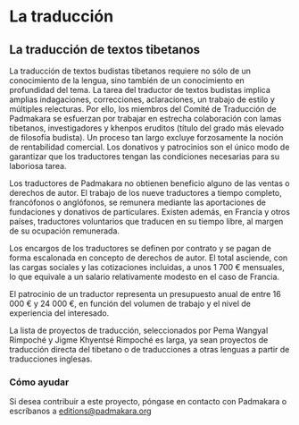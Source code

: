 #  La traducción 

##  La traducción de textos tibetanos 

La traducción de textos budistas tibetanos requiere no sólo de un conocimiento de la lengua, sino también de un conocimiento en profundidad del tema. La tarea del traductor de textos budistas implica amplias indagaciones, correcciones, aclaraciones, un trabajo de estilo y múltiples relecturas. Por ello, los miembros del Comité de Traducción de Padmakara se esfuerzan por trabajar en estrecha colaboración con lamas tibetanos, investigadores y khenpos eruditos (título del grado más elevado de filosofía budista). Un proceso tan largo excluye forzosamente la noción de rentabilidad comercial. Los donativos y patrocinios son el único modo de garantizar que los traductores tengan las condiciones necesarias para su laboriosa tarea. 

Los traductores de Padmakara no obtienen beneficio alguno de las ventas o derechos de autor. El trabajo de los nueve traductores a tiempo completo, francófonos o anglófonos, se remunera mediante las aportaciones de fundaciones y donativos de particulares. Existen además, en Francia y otros países, traductores voluntarios que traducen en su tiempo libre, al margen de su ocupación remunerada. 

Los encargos de los traductores se definen por contrato y se pagan de forma escalonada en concepto de derechos de autor. El total asciende, con las cargas sociales y las cotizaciones incluidas, a unos 1 700 € mensuales, lo que equivale a un salario relativamente modesto en el caso de Francia. 

El patrocinio de un traductor representa un presupuesto anual de entre 16 000 € y 24 000 €, en función del volumen de trabajo y el nivel de experiencia del interesado. 

La lista de proyectos de traducción, seleccionados por Pema Wangyal Rimpoché y Jigme Khyentsé Rimpoché es larga, ya sean proyectos de traducción directa del tibetano o de traducciones a otras lenguas a partir de traducciones inglesas. 

###  Cómo ayudar 

Si desea contribuir a este proyecto, póngase en contacto con Padmakara o escríbanos a [ editions@padmakara.org ](mailto:editions@padmakara.org)
